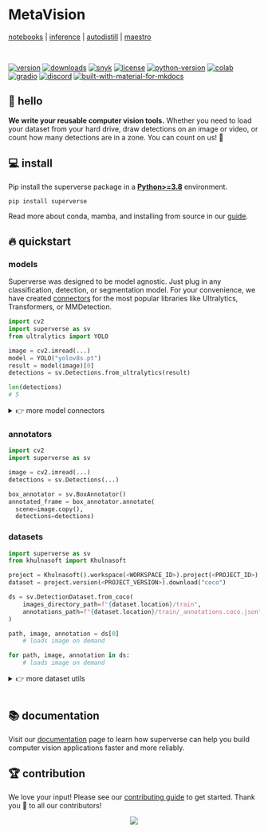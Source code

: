 # MetaVision

[notebooks](https://github.com/khulnasoft/notebooks) | [inference](https://github.com/khulnasoft/inference) | [autodistill](https://github.com/autodistill/autodistill) | [maestro](https://github.com/khulnasoft/multimodal-maestro)

<br>

[![version](https://badge.fury.io/py/superverse.svg)](https://badge.fury.io/py/superverse)
[![downloads](https://img.shields.io/pypi/dm/superverse)](https://pypistats.org/packages/superverse)
[![snyk](https://snyk.io/advisor/python/superverse/badge.svg)](https://snyk.io/advisor/python/superverse)
[![license](https://img.shields.io/pypi/l/superverse)](https://github.com/khulnasoft/superverse/blob/main/LICENSE.md)
[![python-version](https://img.shields.io/pypi/pyversions/superverse)](https://badge.fury.io/py/superverse)
[![colab](https://colab.research.google.com/assets/colab-badge.svg)](https://colab.research.google.com/github/khulnasoft/superverse/blob/main/demo.ipynb)
[![gradio](https://img.shields.io/badge/%F0%9F%A4%97%20Hugging%20Face-Spaces-blue)](https://huggingface.co/spaces/Khulnasoft/Annotators)
[![discord](https://img.shields.io/discord/1159501506232451173?logo=discord&label=discord&labelColor=fff&color=5865f2&link=https%3A%2F%2Fdiscord.gg%2FGbfgXGJ8Bk)](https://discord.gg/GbfgXGJ8Bk)
[![built-with-material-for-mkdocs](https://img.shields.io/badge/Material_for_MkDocs-526CFE?logo=MaterialForMkDocs&logoColor=white)](https://squidfunk.github.io/mkdocs-material/)

</div>

## 👋 hello

**We write your reusable computer vision tools.** Whether you need to load your dataset from your hard drive, draw detections on an image or video, or count how many detections are in a zone. You can count on us! 🤝

## 💻 install

Pip install the superverse package in a
[**Python>=3.8**](https://www.python.org/) environment.

```bash
pip install superverse
```

Read more about conda, mamba, and installing from source in our [guide](https://khulnasoft.github.io/superverse/).

## 🔥 quickstart

### models

Superverse was designed to be model agnostic. Just plug in any classification, detection, or segmentation model. For your convenience, we have created [connectors](https://superverse.khulnasoft.com/latest/detection/core/#detections) for the most popular libraries like Ultralytics, Transformers, or MMDetection.

```python
import cv2
import superverse as sv
from ultralytics import YOLO

image = cv2.imread(...)
model = YOLO("yolov8s.pt")
result = model(image)[0]
detections = sv.Detections.from_ultralytics(result)

len(detections)
# 5
```

<details>
<summary>👉 more model connectors</summary>

- inference

  ```python
  import cv2
  import superverse as sv
  from inference import get_model

  image = cv2.imread(...)
  model = get_model(model_id="yolov8s-640", api_key=<KHULNASOFT API KEY>)
  result = model.infer(image)[0]
  detections = sv.Detections.from_inference(result)

  len(detections)
  # 5
  ```

</details>

### annotators

```python
import cv2
import superverse as sv

image = cv2.imread(...)
detections = sv.Detections(...)

box_annotator = sv.BoxAnnotator()
annotated_frame = box_annotator.annotate(
  scene=image.copy(),
  detections=detections)
```

### datasets

```python
import superverse as sv
from khulnasoft import Khulnasoft

project = Khulnasoft().workspace(<WORKSPACE_ID>).project(<PROJECT_ID>)
dataset = project.version(<PROJECT_VERSION>).download("coco")

ds = sv.DetectionDataset.from_coco(
    images_directory_path=f"{dataset.location}/train",
    annotations_path=f"{dataset.location}/train/_annotations.coco.json",
)

path, image, annotation = ds[0]
    # loads image on demand

for path, image, annotation in ds:
    # loads image on demand
```

<details close>
<summary>👉 more dataset utils</summary>

- load

  ```python
  dataset = sv.DetectionDataset.from_yolo(
      images_directory_path=...,
      annotations_directory_path=...,
      data_yaml_path=...
  )

  dataset = sv.DetectionDataset.from_pascal_voc(
      images_directory_path=...,
      annotations_directory_path=...
  )

  dataset = sv.DetectionDataset.from_coco(
      images_directory_path=...,
      annotations_path=...
  )
  ```

- split

  ```python
  train_dataset, test_dataset = dataset.split(split_ratio=0.7)
  test_dataset, valid_dataset = test_dataset.split(split_ratio=0.5)

  len(train_dataset), len(test_dataset), len(valid_dataset)
  # (700, 150, 150)
  ```

- merge

  ```python
  ds_1 = sv.DetectionDataset(...)
  len(ds_1)
  # 100
  ds_1.classes
  # ['dog', 'person']

  ds_2 = sv.DetectionDataset(...)
  len(ds_2)
  # 200
  ds_2.classes
  # ['cat']

  ds_merged = sv.DetectionDataset.merge([ds_1, ds_2])
  len(ds_merged)
  # 300
  ds_merged.classes
  # ['cat', 'dog', 'person']
  ```

- save

  ```python
  dataset.as_yolo(
      images_directory_path=...,
      annotations_directory_path=...,
      data_yaml_path=...
  )

  dataset.as_pascal_voc(
      images_directory_path=...,
      annotations_directory_path=...
  )

  dataset.as_coco(
      images_directory_path=...,
      annotations_path=...
  )
  ```

- convert

  ```python
  sv.DetectionDataset.from_yolo(
      images_directory_path=...,
      annotations_directory_path=...,
      data_yaml_path=...
  ).as_pascal_voc(
      images_directory_path=...,
      annotations_directory_path=...
  )
  ```

</details>

<br/>

## 📚 documentation

Visit our [documentation](https://khulnasoft.github.io/superverse) page to learn how superverse can help you build computer vision applications faster and more reliably.

## 🏆 contribution

We love your input! Please see our [contributing guide](https://github.com/khulnasoft/superverse/blob/main/CONTRIBUTING.md) to get started. Thank you 🙏 to all our contributors!

<p align="center">
    <a href="https://github.com/khulnasoft/superverse/graphs/contributors">
      <img src="https://contrib.rocks/image?repo=khulnasoft/superverse" />
    </a>
</p>
